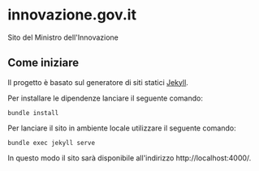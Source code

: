 # innovazione.gov.it

Sito del Ministro dell'Innovazione

## Come iniziare

Il progetto è basato sul generatore di siti statici [Jekyll](https://jekyllrb.com/).

Per installare le dipendenze lanciare il seguente comando: 

`bundle install`

Per lanciare il sito in ambiente locale utilizzare il seguente comando:

`bundle exec jekyll serve`

In questo modo il sito sarà disponibile all'indirizzo http://localhost:4000/.
